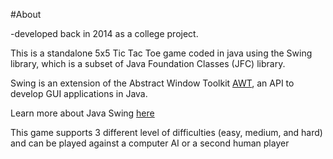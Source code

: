 #About 

-developed back in 2014 as a college project.

<p>
This is a standalone 5x5 Tic Tac Toe game coded in java using the Swing library, which is a subset of Java Foundation Classes (JFC) library. 


Swing is an extension of the Abstract Window Toolkit [AWT](https://www.javatpoint.com/java-awt), an API to develop GUI applications in Java. 

Learn more about Java Swing [here](https://www.geeksforgeeks.org/introduction-to-java-swing/)

This game supports 3 different level of difficulties (easy, medium, and hard) and can be played against a computer AI or a second human player

